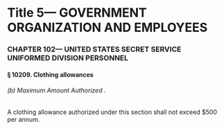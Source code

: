 
# Title 5— GOVERNMENT ORGANIZATION AND EMPLOYEES
### CHAPTER 102— UNITED STATES SECRET SERVICE UNIFORMED DIVISION PERSONNEL
#### § 10209. Clothing allowances
###### (b) Maximum Amount Authorized .

A clothing allowance authorized under this section shall not exceed $500 per annum.
